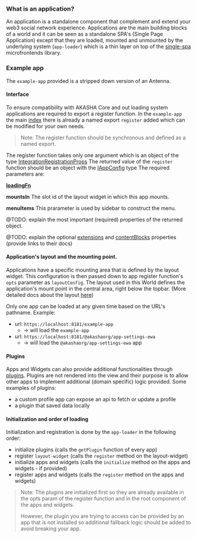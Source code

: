 ### What is an application?
An application is a standalone component that complement and extend your web3 
social network experience. Applications are the main building blocks of a world 
and it can be seen as a standalone SPA's (Single Page Application) except that they 
are loaded, mounted and unmounted by the underlying system (`app-loader`) which is 
a thin layer on top of the [single-spa](https://single-spa.js.org/) microfrontends 
library.

### Example app
The `example-app` provided is a stripped down version of an Antenna.



#### Interface

To ensure compatibility with AKASHA Core and out loading system applications are 
required to export a register function. In the `example-app` the main 
[index](../apps/example-app/src/index.tsx) there is already a named export `register` added which
can be modified for your own needs.

> Note: The register function should be synchronous and defined as a named export.

The register function takes only one argument which is an object of the type
[IntegrationRegistrationProps](../libs/typings/src/ui/app-loader.ts)
The returned value of the `register` function should be an object with the [IAppConfig](../../libs/typings/src/ui/apps.ts) type
The required parameters are:

**[loadingFn](./loading-fn.md)**

**mountsIn** The slot id of the layout widget in which this app mounts.

**menuItems** This prarameter is used by sidebar to construct the menu. 

@TODO: explain the most important (required) properties of the returned object.

@TODO: explain the optional
[extensions](./EXTENSIONS.MD) 
and 
[contentBlocks](./CONTENT_BLOCKS.md) properties 
(provide links to their docs)


#### Application's layout and the mounting point.
Applications have a specific mounting area that is defined by the layout widget. 
This configuration is then passed down to app register function's `opts` parameter 
as `layoutConfig`. The layout used in this World defines the application's mount point
in the central area, right below the topbar. (More detailed docs about the 
layout [here]())

Only one app can be loaded at any given time based on the URL's pathname.
Example:
- url: `https://localhost:8181/example-app` 
  - -> will load the `example-app`
- url: `https://localhost:8181/@akashaorg/app-settings-ewa` 
  - -> will load 
  the `@akashaorg/app-settings-ewa` app

#### Plugins
Apps and Widgets can also provide additional functionalities 
through [plugins](./PLUGINS.md). Plugins are not rendered 
into the view and their purpose is to allow other apps to implement additional 
(domain specific) logic provided.
Some examples of plugins:
- a custom profile app can expose an api to fetch or update a profile
- a plugin that saved data locally

#### Initialization and order of loading

Initialization and registration is done by the `app-loader` in the following order:
- initialize plugins (calls the `getPlugin` function of every app)
- register `layout-widget` (calls the `register` method on the layout-widget)
- initialize apps and widgets (calls the `initialize` method on the apps and widgets - if provided)
- register apps and widgets (calls the `register` method on the apps and widgets)

> Note: The plugins are initialized first so they are already available in the opts 
> param of the register function and in the root component of the apps and widgets.
>
> However, the plugin you are trying to access can be provided by an app that is not 
> installed so additional fallback logic should be added to avoid breaking your app.
